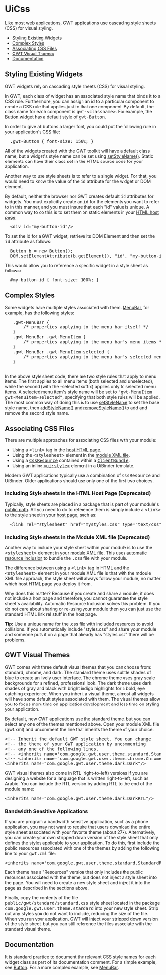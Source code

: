 UiCss
===

Like most web applications, GWT applications use cascading style sheets (CSS) for visual styling.
<ul>
  <li><a href="#widgets">Styling Existing Widgets</a></li>
  <li><a href="#complex">Complex Styles</a></li>
  <li><a href="#cssfiles">Associating CSS Files</a></li>
  <li><a href="#themes">GWT Visual Themes</a></li>
  <li><a href="#documentation">Documentation</a></li>
</ul>

<h2 id="widgets">Styling Existing Widgets</h2>

<p>GWT widgets rely on cascading style sheets (CSS) for visual styling.</p>

<p>In GWT, each class of widget has an associated style name that binds it to a CSS rule. Furthermore, you can assign an id to a particular component to create a CSS rule that
applies just to that one component. By default, the class name for each component is <tt>gwt-&lt;classname&gt;</tt>. For example, the <a href="/javadoc/latest/com/google/gwt/user/client/ui/Button.html">Button widget</a> has a default style of
<tt>gwt-Button</tt>.</p>

<p>In order to give all buttons a larger font, you could put the following rule in your application's CSS file:</p>

<pre>
  .gwt-Button { font-size: 150%; }
</pre>

<p>All of the widgets created with the GWT toolkit will have a default class name, but a widget's style name can be set using <a href="/javadoc/latest/com/google/gwt/user/client/ui/UIObject.html#setStyleName(java.lang.String)">setStyleName()</a>.
Static elements can have their class set in the HTML source code for your application.</p>

<p>Another way to use style sheets is to refer to a single widget. For that, you would need to know the value of the <tt>id</tt> attribute for the widget or DOM element.</p>

<p>By default, neither the browser nor GWT creates default <tt>id</tt> attributes for widgets. You must explicitly create an <tt>id</tt> for the elements you want to refer to in
this manner, and you must insure that each &quot;id&quot; value is unique. A common way to do this is to set them on static elements in your <a href="DevGuideOrganizingProjects.html#DevGuideHostPage">HTML host page</a></p>

<pre class="prettyprint">
  &lt;div id=&quot;my-button-id&quot;/&gt;
</pre>

<p>To set the id for a GWT widget, retrieve its DOM Element and then set the <tt>id</tt> attribute as follows:</p>

<pre class="prettyprint">
  Button b = new Button();
  DOM.setElementAttribute(b.getElement(), &quot;id&quot;, &quot;my-button-id&quot;)
</pre>

<p>This would allow you to reference a specific widget in a style sheet as follows:</p>

<pre>
  #my-button-id { font-size: 100%; }
</pre>

<h2 id="complex">Complex Styles</h2>

<p>Some widgets have multiple styles associated with them. <a href="/javadoc/latest/com/google/gwt/user/client/ui/MenuBar.html">MenuBar</a>, for example, has the following styles:</p>

<pre>
   .gwt-MenuBar { 
       /* properties applying to the menu bar itself */ 
   }
   .gwt-MenuBar .gwt-MenuItem { 
       /* properties applying to the menu bar's menu items */ 
   }
   .gwt-MenuBar .gwt-MenuItem-selected { 
       /* properties applying to the menu bar's selected menu items */
   }
 </pre>

<p>In the above style sheet code, there are two style rules that apply to menu items. The first applies to all menu items (both selected and unselected), while the second (with
the -selected suffix) applies only to selected menu items. A selected menu item's style name will be set to <tt>&quot;gwt-MenuItem gwt-MenuItem-selected&quot;</tt>, specifying that both
style rules will be applied. The most common way of doing this is to use <a href="/javadoc/latest/com/google/gwt/user/client/ui/UIObject.html#setStyleName(java.lang.String)">setStyleName</a> to set
the base style name, then <a href="/javadoc/latest/com/google/gwt/user/client/ui/UIObject.html#addStyleName(java.lang.String)">addStyleName()</a> and <a href="/javadoc/latest/com/google/gwt/user/client/ui/UIObject.html#removeStyleName(java.lang.String)">removeStyleName()</a>
to add and remove the second style name.</p>

<h2 id="cssfiles">Associating CSS Files</h2>

<p>There are multiple approaches for associating CSS files with your module:</p>

<ul>
<li>Using a <tt>&lt;link&gt;</tt> tag in the <a href="DevGuideOrganizingProjects.html#DevGuideHostPage">host HTML page</a>.</li>

<li>Using the <tt>&lt;stylesheet&gt;</tt> element in the <a href="DevGuideOrganizingProjects.html#DevGuideModuleXml">module XML file</a>.</li>
<li>Using a <tt><a href="DevGuideClientBundle.html#CssResource">CssResource</a></tt> contained within a <tt><a href="DevGuideClientBundle.html">ClientBundle</a></tt>.</li>
<li>Using an inline <tt><a href="DevGuideUiBinder.html#Hello_Stylish_World">&lt;ui:style&gt;</a></tt> element in a UiBinder template.</li>
</ul>

<p>Modern GWT applications typically use a combination of <tt>CssResource</tt> and UiBinder. Older applications should use only one of the first two choices.</p>

<h3>Including Style sheets in the HTML Host Page (Deprecated)</h3>

<p>Typically, style sheets are placed in a package that is part of your module's <a href="DevGuideOrganizingProjects.html#DevGuideModules">public path</a>. All you need to do to reference
them is simply include a <tt>&lt;link&gt;</tt> to the style sheet in your <a href="DevGuideOrganizingProjects.html#DevGuideHostPage">host page</a>, such as:</p>

<pre class="prettyprint">
  &lt;link rel=&quot;stylesheet&quot; href=&quot;mystyles.css&quot; type=&quot;text/css&quot;/&gt;
</pre>

<h3>Including Style sheets in the Module XML file (Deprecated)</h3>

<p>Another way to include your style sheet within your module is to use the <tt>&lt;stylesheet&gt;</tt> element in your <a href="DevGuideOrganizingProjects.html#DevGuideModuleXml">module
XML file</a>. This uses <a href="DevGuideOrganizingProjects.html#DevGuideAutomaticResourceInclusion">automatic resource inclusion</a> to bundle the <tt>.css</tt> file with your
module.</p>

<p>The difference between using a <tt>&lt;link&gt;</tt> tag in HTML and the <tt>&lt;stylesheet&gt;</tt> element in your module XML file is that with the mdoule XML file approach,
the style sheet will always follow your module, no matter which host HTML page you deploy it from.</p>

<p>Why does this matter? Because if you create and share a module, it does not include a host page and therefore, you cannot guarantee the style sheet's availability. Automatic
Resource Inclusion solves this problem. If you do not care about sharing or re-using your module then you can just use the standard HTML link rel stuff in the host page.</p>

<p class="note"><strong>Tip:</strong> Use a unique name for the .css file with included resources to avoid collisions. If you automatically include &quot;styles.css&quot; and share your module and someone
puts it on a page that already has &quot;styles.css&quot; there will be problems.</p>

<h2 id="themes">GWT Visual Themes</h2>

<p>GWT comes with three default visual themes that you can choose from: standard, chrome, and dark. The standard theme uses subtle shades of blue to create an lively user
interface. The chrome theme uses gray scale backgrounds for a refined, professional look. The dark theme uses dark shades of gray and black with bright indigo highlights for a
bold, eye catching experience. When you inherit a visual theme, almost all widgets will have some default styles associated with them. The visual themes allow you to focus more
time on application development and less time on styling your application.</p>

<p>By default, new GWT applications use the standard theme, but you can select any one of the themes mentioned above. Open your module XML file (gwt.xml) and uncomment the line
that inherits the theme of your choice.</p>

<pre class="prettyprint">
&lt;!-- Inherit the default GWT style sheet. You can change       --&gt;
&lt;!-- the theme of your GWT application by uncommenting          --&gt;
&lt;!-- any one of the following lines.                           --&gt;
&lt;!-- &lt;inherits name='com.google.gwt.user.theme.standard.Standard'/&gt; --&gt;
&lt;!-- &lt;inherits name=&quot;com.google.gwt.user.theme.chrome.Chrome&quot;/&gt; --&gt;
&lt;inherits name=&quot;com.google.gwt.user.theme.dark.Dark&quot;/&gt;
</pre>

<p>GWT visual themes also come in RTL (right-to-left) versions if you are designing a website for a language that is written right-to-left, such as Arabic. You can include the RTL
version by adding RTL to the end of the module name:</p>

<pre class="prettyprint">
&lt;inherits name=&quot;com.google.gwt.user.theme.dark.DarkRTL&quot;/&gt;
</pre>

<h3>Bandwidth Sensitive Applications</h3>

<p>If you are program a bandwidth sensitive application, such as a phone application, you may not want to require that users download the entire style sheet associated with your
favorite theme (about 27k). Alternatively, you can create your own stripped down version of the style sheet that only defines the styles applicable to your application. To do
this, first include the public resources associated with one of the themes by adding the following line to your <tt>gwt.xml</tt> file:</p>

<pre class="prettyprint">
&lt;inherits name='com.google.gwt.user.theme.standard.StandardResources'/&gt;
</pre>

<p>Each theme has a &quot;Resources&quot; version that only includes the public resources associated with the theme, but does not inject a style sheet into the page. You will need to create
a new style sheet and inject it into the page as described in the sections above.</p>

<p>Finally, copy the contents of the file <tt>public/gwt/standard/standard.css</tt> style sheet located in the package <tt>com.google.gwt.user.theme.standard</tt> into your new
style sheet. Strip out any styles you do not want to include, reducing the size of the file. When you run your application, GWT will inject your stripped down version of the style
sheet, but you can still reference the files associate with the standard visual theme.</p>

<h2 id="documentation">Documentation</h2>

<p>It is standard practice to document the relevant CSS style names for each widget class as part of its documentation comment. For a simple example, see <a href="/javadoc/latest/com/google/gwt/user/client/ui/Button.html">Button</a>. For a more complex example, see <a href="/javadoc/latest/com/google/gwt/user/client/ui/MenuBar.html">MenuBar</a>.</p>